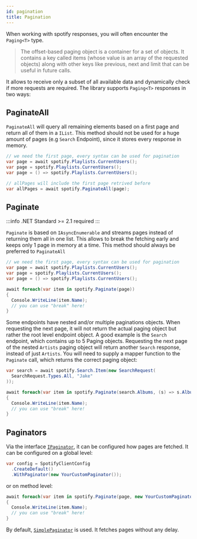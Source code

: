 ```yaml
---
id: pagination
title: Pagination
---
```


When working with spotify responses, you will often encounter the `Paging<T>` type.

> The offset-based paging object is a container for a set of objects. It contains a key called items (whose value is an array of the requested objects) along with other keys like previous, next and limit that can be useful in future calls.

It allows to receive only a subset of all available data and dynamically check if more requests are required. The library supports `Paging<T>` responses in two ways:

## PaginateAll

`PaginateAll` will query all remaining elements based on a first page and return all of them in a `IList`. This method should not be used for a huge amount of pages (e.g `Search` Endpoint), since it stores every response in memory.

```csharp
// we need the first page, every syntax can be used for pagination
var page = await spotify.Playlists.CurrentUsers();
var page = spotify.Playlists.CurrentUsers();
var page = () => spotify.Playlists.CurrentUsers();

// allPages will include the first page retrived before
var allPages = await spotify.PaginateAll(page);
```

## Paginate

:::info .NET Standard >= 2.1 required
:::

`Paginate` is based on `IAsyncEnumerable` and streams pages instead of returning them all in one list. This allows to break the fetching early and keeps only 1 page in memory at a time. This method should always be preferred to `PaginateAll`

```csharp
// we need the first page, every syntax can be used for pagination
var page = await spotify.Playlists.CurrentUsers();
var page = spotify.Playlists.CurrentUsers();
var page = () => spotify.Playlists.CurrentUsers();

await foreach(var item in spotify.Paginate(page))
{
  Console.WriteLine(item.Name);
  // you can use "break" here!
}
```

Some endpoints have nested and/or multiple paginations objects. When requesting the next page, it will not return the actual paging object but rather the root level endpoint object. A good example is the `Search` endpoint, which contains up to 5 Paging objects. Requesting the next page of the nested `Artists` paging object will return another `Search` response, instead of just `Artists`. You will need to supply a mapper function to the `Paginate` call, which returns the correct paging object:

```csharp
var search = await spotify.Search.Item(new SearchRequest(
  SearchRequest.Types.All, "Jake"
));

await foreach(var item in spotify.Paginate(search.Albums, (s) => s.Albums))
{
  Console.WriteLine(item.Name);
  // you can use "break" here!
}
```

## Paginators

Via the interface [`IPaginator`](https://github.com/JohnnyCrazy/SpotifyAPI-NET/blob/master/SpotifyAPI.Web/Clients/Interfaces/IPaginator.cs), it can be configured how pages are fetched. It can be configured on a global level:

```csharp
var config = SpotifyClientConfig
  .CreateDefault()
  .WithPaginator(new YourCustomPaginator());
```

or on method level:

```csharp
await foreach(var item in spotify.Paginate(page, new YourCustomPaginator()))
{
  Console.WriteLine(item.Name);
  // you can use "break" here!
}
```

By default, [`SimplePaginator`](https://github.com/JohnnyCrazy/SpotifyAPI-NET/blob/master/SpotifyAPI.Web/Clients/SimplePaginator.cs) is used. It fetches pages without any delay.
